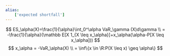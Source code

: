 ```yaml
---
alias:
    ['expected shortfall']
---
```

$$
ES_\alpha(X)=\frac{1}{\alpha}\int_0^\alpha VaR_\gamma (X)d\gamma \\
= -\frac{1}{\alpha}(\mathbb E[X 1_{X \leq x_\alpha}]+x_\alpha(\alpha-P[X \leq x_\alpha]))
$$
$$
x_\alpha = -VaR_\alpha(X) \\ = \inf\{x \in \R:P(X \leq x) \geq \alpha\}
$$
